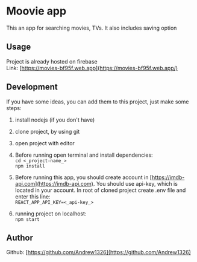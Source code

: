 Moovie app
==========

This an app for searching movies, TVs. It also includes saving option

Usage
-----

Project is already hosted on firebase  
Link: [https://movies-bf95f.web.app](https://movies-bf95f.web.app/)

Development
-----------

If you have some ideas, you can add them to this project, just make some steps:

1. install nodejs (if you don't have)
2. clone project, by using git
3. open project with editor
4. Before running open terminal and install dependencies:  
    `cd <_project-name_>`  
    `npm install`
5. Before running this app, you should create account in [https://imdb-api.com](https://imdb-api.com). You should use api-key, which is located in your account. In root of cloned project create .env file and enter this line:  
    `REACT_APP_API_KEY=<_api-key_>`  

6. running project on localhost:  
    `npm start`

Author
------

Github: [https://github.com/Andrew1326](https://github.com/Andrew1326)
